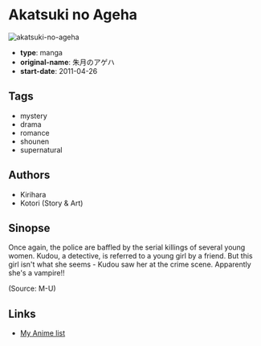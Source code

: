 # Akatsuki no Ageha

![akatsuki-no-ageha](https://cdn.myanimelist.net/images/manga/2/76665.jpg)

-   **type**: manga
-   **original-name**: 朱月のアゲハ
-   **start-date**: 2011-04-26

## Tags

-   mystery
-   drama
-   romance
-   shounen
-   supernatural

## Authors

-   Kirihara
-   Kotori (Story & Art)

## Sinopse

Once again, the police are baffled by the serial killings of several young women. Kudou, a detective, is referred to a young girl by a friend. But this girl isn't what she seems - Kudou saw her at the crime scene. Apparently she's a vampire!!

(Source: M-U)

## Links

-   [My Anime list](https://myanimelist.net/manga/43563/Akatsuki_no_Ageha)
